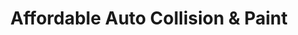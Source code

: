 ---
title: "Affordable Auto Collision & Paint"
url: /hopewell-city/affordable-auto-collision-and-paint/
shop: car repair
---